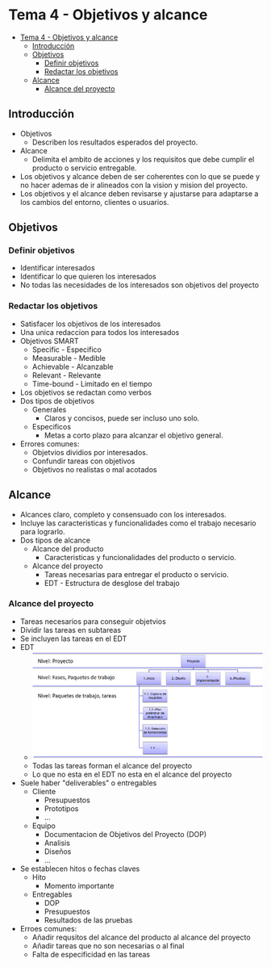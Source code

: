 <!-- markdownlint-disable MD004 -->
# Tema 4 - Objetivos y alcance

- [Tema 4 - Objetivos y alcance](#tema-4---objetivos-y-alcance)
  - [Introducción](#introducción)
  - [Objetivos](#objetivos)
    - [Definir objetivos](#definir-objetivos)
    - [Redactar los objetivos](#redactar-los-objetivos)
  - [Alcance](#alcance)
    - [Alcance del proyecto](#alcance-del-proyecto)

## Introducción

* Objetivos
  * Describen los resultados esperados del proyecto.
* Alcance
  * Delimita el ambito de acciones y los requisitos que debe cumplir el producto o servicio entregable.
* Los objetivos y alcance deben de ser coherentes con lo que se puede y no hacer ademas de ir alineados con la vision y mision del proyecto.
* Los objetivos y el alcance deben revisarse y ajustarse para adaptarse a los cambios del entorno, clientes o usuarios.

## Objetivos

### Definir objetivos

* Identificar interesados
* Identificar lo que quieren los interesados
* No todas las necesidades de los interesados son objetivos del proyecto

### Redactar los objetivos

* Satisfacer los objetivos de los interesados
* Una unica redaccion para todos los interesados
* Objetivos SMART
  * Specific - Especifico
  * Measurable - Medible
  * Achievable - Alcanzable
  * Relevant - Relevante
  * Time-bound - Limitado en el tiempo
* Los objetivos se redactan como verbos
* Dos tipos de objetivos
  * Generales
    * Claros y concisos, puede ser incluso uno solo.
  * Especificos
    * Metas a corto plazo para alcanzar el objetivo general.
* Errores comunes:
  * Objetvios dividios por interesados.
  * Confundir tareas con objetivos
  * Objetivos no realistas o mal acotados

## Alcance

* Alcances claro, completo y consensuado con los interesados.
* Incluye las caracteristicas y funcionalidades como el trabajo necesario para lograrlo.
* Dos tipos de alcance
  * Alcance del producto
    * Caracteristicas y funcionalidades del producto o servicio.
  * Alcance del proyecto
    * Tareas necesarias para entregar el producto o servicio.
    * EDT - Estructura de desglose del trabajo

### Alcance del proyecto

* Tareas necesarios para conseguir objetvios
* Dividir las tareas en subtareas
* Se incluyen las tareas en el EDT
* EDT
  * ![IMG](./img/EDT.png)
  * Todas las tareas forman el alcance del proyecto
  * Lo que no esta en el EDT no esta en el alcance del proyecto
* Suele haber "deliverables" o entregables
  * Cliente
    * Presupuestos
    * Prototipos
    * ...
  * Equipo
    * Documentacion de Objetivos del Proyecto (DOP)
    * Analisis
    * Diseños
    * ...
* Se establecen hitos o fechas claves
  * Hito
    * Momento importante
  * Entregables
    * DOP
    * Presupuestos
    * Resultados de las pruebas
* Erroes comunes:
  * Añadir requsitos del alcance del producto al alcance del proyecto
  * Añadir tareas que no son necesarias o al final
  * Falta de especificidad en las tareas
